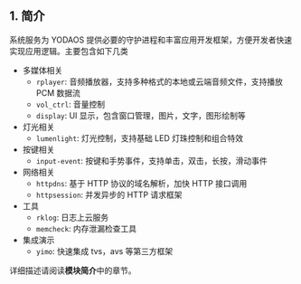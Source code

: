## 1. 简介

系统服务为 YODAOS 提供必要的守护进程和丰富应用开发框架，方便开发者快速实现应用逻辑。主要包含如下几类

* 多媒体相关
    * `rplayer`: 音频播放器，支持多种格式的本地或云端音频文件，支持播放 PCM 数据流
    * `vol_ctrl`: 音量控制
    * `display`: UI 显示，包含窗口管理，图片，文字，图形绘制等
* 灯光相关
    * `lumenlight`: 灯光控制，支持基础 LED 灯珠控制和组合特效
* 按键相关
    * `input-event`: 按键和手势事件，支持单击，双击，长按，滑动事件
* 网络相关
    * `httpdns`: 基于 HTTP 协议的域名解析，加快 HTTP 接口调用
    * `httpsession`: 并发异步的 HTTP 请求框架
* 工具
    * `rklog`: 日志上云服务
    * `memcheck`: 内存泄漏检查工具
* 集成演示
    * `yimo`: 快速集成 tvs，avs 等第三方框架

详细描述请阅读**模块简介**中的章节。
